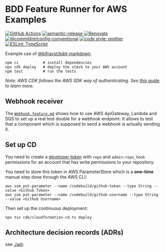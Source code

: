 # BDD Feature Runner for AWS Examples

[![GitHub Actions](https://github.com/bifravst/bdd-markdown-e2e-example-aws/workflows/Test%20and%20Release/badge.svg)](https://github.com/bifravst/bdd-markdown-e2e-example-aws/actions)
[![semantic-release](https://img.shields.io/badge/%20%20%F0%9F%93%A6%F0%9F%9A%80-semantic--release-e10079.svg)](https://github.com/semantic-release/semantic-release)
[![Renovate](https://img.shields.io/badge/renovate-enabled-brightgreen.svg)](https://renovatebot.com)
[![@commitlint/config-conventional](https://img.shields.io/badge/%40commitlint-config--conventional-brightgreen)](https://github.com/conventional-changelog/commitlint/tree/master/@commitlint/config-conventional)
[![code style: prettier](https://img.shields.io/badge/code_style-prettier-ff69b4.svg)](https://github.com/prettier/prettier/)
[![ESLint: TypeScript](https://img.shields.io/badge/ESLint-TypeScript-blue.svg)](https://github.com/typescript-eslint/typescript-eslint)

Example use of
[@bifravst/bdd-markdown](https://www.npmjs.com/package/@bifravst/bdd-markdown).

    npm ci           # install dependencies
    npx cdk deploy   # deploy the stack to your AWS account
    npm test         # run the tests

_Note: AWS CDK follows the AWS SDK way of authenticating. See
[this guide](https://docs.aws.amazon.com/cdk/v2/guide/getting_started.html) to
learn more._

## Webhook receiver

The [`Webhook.feature.md`](./features/Webhook.feature.md) shows how to use AWS
ApiGateway, Lambda and SQS to set up a real test double for a webhook endpoint.
It allows to test that a component which is supposed to send a webhook is
actually sending it.

## Set up CD

You need to create a
[developer token](https://help.github.com/en/articles/creating-a-personal-access-token-for-the-command-line)
with `repo` and `admin:repo_hook` permissions for an account that has write
permissions to your repository.

You need to store this token in AWS ParameterStore which is a **one-time**
manual step done through the AWS CLI:

    aws ssm put-parameter --name /codebuild/github-token --type String --value <Github Token>
    aws ssm put-parameter --name /codebuild/github-username --type String --value <Github Username>

Then set up the continuous deployment:

    npx tsx cdk/cloudformation-cd.ts deploy

## Architecture decision records (ADRs)

see [./adr](./adr).
